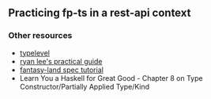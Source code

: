 ## Practicing fp-ts in a rest-api context

### Other resources

- [typelevel](http://typelevel.org/cats/typeclasses.html)
- [ryan lee's practical guide](https://dev.to/ryanleecode/series/7325)
- [fantasy-land spec tutorial](http://www.tomharding.me)
- Learn You a Haskell for Great Good - Chapter 8 on Type Constructor/Partially Applied Type/Kind
